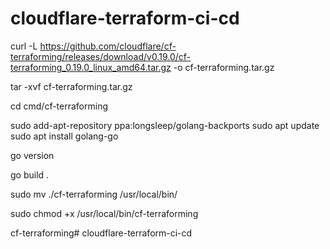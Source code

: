 # cloudflare-terraform-ci-cd

curl -L https://github.com/cloudflare/cf-terraforming/releases/download/v0.19.0/cf-terraforming_0.19.0_linux_amd64.tar.gz -o cf-terraforming.tar.gz

tar -xvf cf-terraforming.tar.gz

cd cmd/cf-terraforming

sudo add-apt-repository ppa:longsleep/golang-backports
sudo apt update
sudo apt install golang-go

go version


go build .


sudo mv ./cf-terraforming /usr/local/bin/

sudo chmod +x /usr/local/bin/cf-terraforming 

cf-terraforming# cloudflare-terraform-ci-cd

